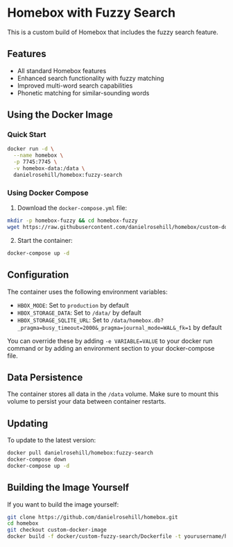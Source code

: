 # Homebox with Fuzzy Search

This is a custom build of Homebox that includes the fuzzy search feature.

## Features

- All standard Homebox features
- Enhanced search functionality with fuzzy matching
- Improved multi-word search capabilities
- Phonetic matching for similar-sounding words

## Using the Docker Image

### Quick Start

```bash
docker run -d \
  --name homebox \
  -p 7745:7745 \
  -v homebox-data:/data \
  danielrosehill/homebox:fuzzy-search
```

### Using Docker Compose

1. Download the `docker-compose.yml` file:

```bash
mkdir -p homebox-fuzzy && cd homebox-fuzzy
wget https://raw.githubusercontent.com/danielrosehill/homebox/custom-docker-image/docker/custom-fuzzy-search/docker-compose.yml
```

2. Start the container:

```bash
docker-compose up -d
```

## Configuration

The container uses the following environment variables:

- `HBOX_MODE`: Set to `production` by default
- `HBOX_STORAGE_DATA`: Set to `/data/` by default
- `HBOX_STORAGE_SQLITE_URL`: Set to `/data/homebox.db?_pragma=busy_timeout=2000&_pragma=journal_mode=WAL&_fk=1` by default

You can override these by adding `-e VARIABLE=VALUE` to your docker run command or by adding an environment section to your docker-compose file.

## Data Persistence

The container stores all data in the `/data` volume. Make sure to mount this volume to persist your data between container restarts.

## Updating

To update to the latest version:

```bash
docker pull danielrosehill/homebox:fuzzy-search
docker-compose down
docker-compose up -d
```

## Building the Image Yourself

If you want to build the image yourself:

```bash
git clone https://github.com/danielrosehill/homebox.git
cd homebox
git checkout custom-docker-image
docker build -f docker/custom-fuzzy-search/Dockerfile -t yourusername/homebox:fuzzy-search .
